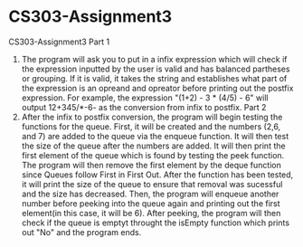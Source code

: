 # CS303-Assignment3
CS303-Assignment3
Part 1
1. The program will ask you to put in a infix expression which will check if the expression inputted by the user is valid and has balanced partheses or grouping. If it is valid, it takes the string and establishes what part of the expression is an opreand and opreator before printing out the postfix expression. For example, the expression "(1+2) - 3 * (4/5) - 6" will output 12+345/*-6- as the conversion from infix to postfix.
Part 2
1. After the infix to postfix conversion, the program will begin testing the functions for the queue. First, it will be created and the numbers (2,6, and 7) are added to the queue via the enqueue function. It will then test the size of the queue after the numbers are added. It will then print the first element of the queue which is found by testing the peek function. The program will then remove the first element by the deque function since Queues follow First in First Out. After the function has been tested, it will print the size of the queue to ensure that removal was sucessful and the size has decreased. Then, the program will enqueue another number before peeking into the queue again and printing out the first element(in this case, it will be 6). After peeking, the program will then check if the queue is emptyt throught the isEmpty function which prints out "No" and the program ends. 
